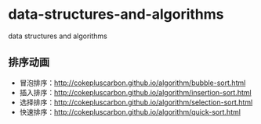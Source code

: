 data-structures-and-algorithms
==============================

data structures and algorithms

## 排序动画
  * 冒泡排序：http://cokepluscarbon.github.io/algorithm/bubble-sort.html
  * 插入排序：http://cokepluscarbon.github.io/algorithm/insertion-sort.html
  * 选择排序：http://cokepluscarbon.github.io/algorithm/selection-sort.html
  * 快速排序：http://cokepluscarbon.github.io/algorithm/quick-sort.html
